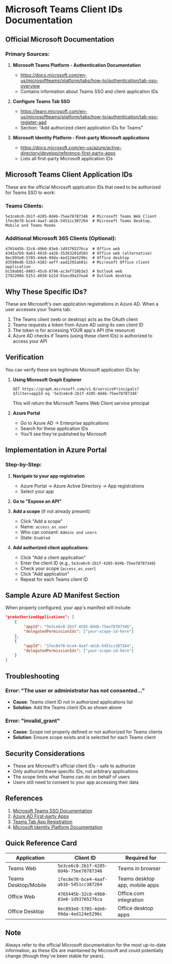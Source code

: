 # Microsoft Teams Client IDs Documentation

## Official Microsoft Documentation

### Primary Sources:

1. **Microsoft Teams Platform - Authentication Documentation**
   - https://docs.microsoft.com/en-us/microsoftteams/platform/tabs/how-to/authentication/tab-sso-overview
   - Contains information about Teams SSO and client application IDs

2. **Configure Teams Tab SSO**
   - https://learn.microsoft.com/en-us/microsoftteams/platform/tabs/how-to/authentication/tab-sso-register-aad
   - Section: "Add authorized client application IDs for Teams"

3. **Microsoft Identity Platform - First-party Microsoft applications**
   - https://docs.microsoft.com/en-us/azure/active-directory/develop/reference-first-party-apps
   - Lists all first-party Microsoft application IDs

## Microsoft Teams Client Application IDs

These are the official Microsoft application IDs that need to be authorized for Teams SSO to work:

### Teams Clients:
```
5e3ce6c0-2b1f-4285-8d4b-75ee78787346  # Microsoft Teams Web Client
1fec8e78-bce4-4aaf-ab1b-5451cc387264  # Microsoft Teams Desktop, Mobile and Teams Rooms
```

### Additional Microsoft 365 Clients (Optional):
```
4765445b-32c6-49b0-83e6-1d93765276ca  # Office web
4345a7b9-9a63-4910-a426-35363201d503  # Office web (alternative)
0ec893e0-5785-4de6-99da-4ed124e5296c  # Office desktop
d3590ed6-52b3-4102-aeff-aad2292ab01c  # Microsoft Office client application
bc59ab01-8403-45c6-8796-ac3ef710b3e3  # Outlook web
27922004-5251-4030-b22d-91ecd9a37ea4  # Outlook desktop
```

## Why These Specific IDs?

These are Microsoft's own application registrations in Azure AD. When a user accesses your Teams tab:

1. The Teams client (web or desktop) acts as the OAuth client
2. Teams requests a token from Azure AD using its own client ID
3. The token is for accessing YOUR app's API (the resource)
4. Azure AD checks if Teams (using these client IDs) is authorized to access your API

## Verification

You can verify these are legitimate Microsoft application IDs by:

1. **Using Microsoft Graph Explorer**
   ```
   GET https://graph.microsoft.com/v1.0/servicePrincipals?$filter=appId eq '5e3ce6c0-2b1f-4285-8d4b-75ee78787346'
   ```
   This will return the Microsoft Teams Web Client service principal

2. **Azure Portal**
   - Go to Azure AD → Enterprise applications
   - Search for these application IDs
   - You'll see they're published by Microsoft

## Implementation in Azure Portal

### Step-by-Step:

1. **Navigate to your app registration**
   - Azure Portal → Azure Active Directory → App registrations
   - Select your app

2. **Go to "Expose an API"**

3. **Add a scope** (if not already present):
   - Click "Add a scope"
   - Name: `access_as_user`
   - Who can consent: `Admins and users`
   - State: `Enabled`

4. **Add authorized client applications**:
   - Click "Add a client application"
   - Enter the client ID (e.g., `5e3ce6c0-2b1f-4285-8d4b-75ee78787346`)
   - Check your scope (`access_as_user`)
   - Click "Add application"
   - Repeat for each Teams client ID

## Sample Azure AD Manifest Section

When properly configured, your app's manifest will include:

```json
"preAuthorizedApplications": [
    {
        "appId": "5e3ce6c0-2b1f-4285-8d4b-75ee78787346",
        "delegatedPermissionIds": ["your-scope-id-here"]
    },
    {
        "appId": "1fec8e78-bce4-4aaf-ab1b-5451cc387264",
        "delegatedPermissionIds": ["your-scope-id-here"]
    }
]
```

## Troubleshooting

### Error: "The user or administrator has not consented..."
- **Cause**: Teams client ID not in authorized applications list
- **Solution**: Add the Teams client IDs as shown above

### Error: "invalid_grant"
- **Cause**: Scope not properly defined or not authorized for Teams clients
- **Solution**: Ensure scope exists and is selected for each Teams client

## Security Considerations

- These are Microsoft's official client IDs - safe to authorize
- Only authorize these specific IDs, not arbitrary applications
- The scope limits what Teams can do on behalf of users
- Users still need to consent to your app accessing their data

## References

1. [Microsoft Teams SSO Documentation](https://docs.microsoft.com/en-us/microsoftteams/platform/tabs/how-to/authentication/tab-sso-overview)
2. [Azure AD First-party Apps](https://docs.microsoft.com/en-us/azure/active-directory/develop/reference-first-party-apps)
3. [Teams Tab App Registration](https://learn.microsoft.com/en-us/microsoftteams/platform/tabs/how-to/authentication/tab-sso-register-aad)
4. [Microsoft Identity Platform Documentation](https://docs.microsoft.com/en-us/azure/active-directory/develop/)

## Quick Reference Card

| Application | Client ID | Required for |
|-------------|-----------|--------------|
| Teams Web | `5e3ce6c0-2b1f-4285-8d4b-75ee78787346` | Teams in browser |
| Teams Desktop/Mobile | `1fec8e78-bce4-4aaf-ab1b-5451cc387264` | Teams desktop app, mobile apps |
| Office Web | `4765445b-32c6-49b0-83e6-1d93765276ca` | Office.com integration |
| Office Desktop | `0ec893e0-5785-4de6-99da-4ed124e5296c` | Office desktop apps |

## Note

Always refer to the official Microsoft documentation for the most up-to-date information, as these IDs are maintained by Microsoft and could potentially change (though they've been stable for years).